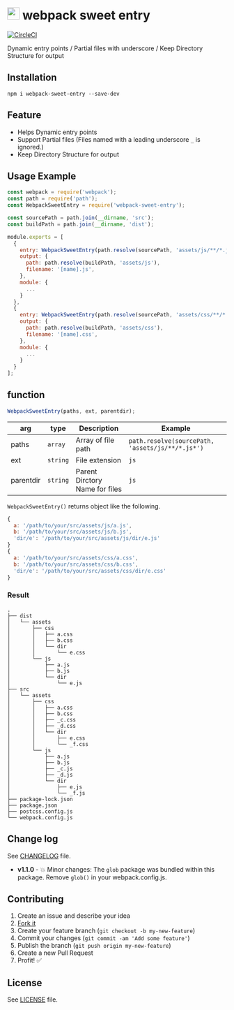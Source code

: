 # <img src="https://github-sect.s3-ap-northeast-1.amazonaws.com/logo.svg" width="28" height="auto"> webpack sweet entry
[![CircleCI](https://circleci.com/gh/sectsect/webpack-sweet-entry.svg?style=svg)](https://circleci.com/gh/sectsect/webpack-sweet-entry)

Dynamic entry points / Partial files with underscore / Keep Directory Structure for output

## Installation
```
npm i webpack-sweet-entry --save-dev
```
## Feature
- Helps Dynamic entry points
- Support Partial files (Files named with a leading underscore `_` is ignored.)
- Keep Directory Structure for output


## Usage Example
```js
const webpack = require('webpack');
const path = require('path');
const WebpackSweetEntry = require('webpack-sweet-entry');

const sourcePath = path.join(__dirname, 'src');
const buildPath = path.join(__dirname, 'dist');

module.exports = [
  {
    entry: WebpackSweetEntry(path.resolve(sourcePath, 'assets/js/**/*.js*'), 'js', 'js'),
    output: {
      path: path.resolve(buildPath, 'assets/js'),
      filename: '[name].js',
    },
    module: {
      ...
    }
  },
  {
    entry: WebpackSweetEntry(path.resolve(sourcePath, 'assets/css/**/*.css*'), 'css', 'css'),
    output: {
      path: path.resolve(buildPath, 'assets/css'),
      filename: '[name].css',
    },
    module: {
      ...
    }
  }
];
```

## function
```js
WebpackSweetEntry(paths, ext, parentdir);
```

| arg | type | Description | Example |
| ---- | ---- | ----------- | ------- |
| paths | `array` | Array of file path | `path.resolve(sourcePath, 'assets/js/**/*.js*')` |
| ext | `string` | File extension | `js` |
| parentdir | `string` | Parent Dirctory Name for files | `js` |

`WebpackSweetEntry()` returns object like the following.

```js
{
  a: '/path/to/your/src/assets/js/a.js',
  b: '/path/to/your/src/assets/js/b.js',
  'dir/e': '/path/to/your/src/assets/js/dir/e.js'
}
{
  a: '/path/to/your/src/assets/css/a.css',
  b: '/path/to/your/src/assets/css/b.css',
  'dir/e': '/path/to/your/src/assets/css/dir/e.css'
}
```


### Result
```
.
├── dist
│   └── assets
│       ├── css
│       │   ├── a.css
│       │   ├── b.css
│       │   └── dir
│       │       └── e.css
│       └── js
│           ├── a.js
│           ├── b.js
│           └── dir
│               └── e.js
├── src
│   └── assets
│       ├── css
│       │   ├── a.css
│       │   ├── b.css
│       │   ├── _c.css
│       │   ├── _d.css
│       │   └── dir
│       │       ├── e.css
│       │       └── _f.css
│       └── js
│           ├── a.js
│           ├── b.js
│           ├── _c.js
│           ├── _d.js
│           └── dir
│               ├── e.js
│               └── _f.js
├── package-lock.json
├── package.json
├── postcss.config.js
└── webpack.config.js
```

## Change log  

See [CHANGELOG](https://github.com/sectsect/webpack-sweet-entry/blob/master/CHANGELOG.md) file.

- **v1.1.0** - :boom: Minor changes: The `glob` package was bundled within this package. Remove `glob()` in your webpack.config.js.

## Contributing

1. Create an issue and describe your idea
2. [Fork it](https://github.com/sectsect/webpack-sweet-entry/fork)
3. Create your feature branch (`git checkout -b my-new-feature`)
4. Commit your changes (`git commit -am 'Add some feature'`)
5. Publish the branch (`git push origin my-new-feature`)
6. Create a new Pull Request
7. Profit! :white_check_mark:

## License

See [LICENSE](https://github.com/sectsect/webpack-sweet-entry/blob/master/LICENSE) file.
